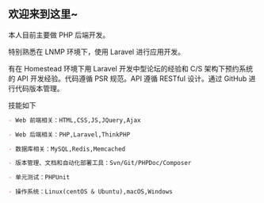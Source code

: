 ## 欢迎来到这里~

本人目前主要做 PHP 后端开发。

特别熟悉在 LNMP 环境下，使用 Laravel 进行应用开发。

有在 Homestead 环境下用 Laravel 开发中型论坛的经验和 C/S 架构下预约系统的 API 开发经验。代码遵循 PSR 规范。API 遵循 RESTful 设计。通过 GitHub 进行代码版本管理。

技能如下

```markdown
- Web 前端相关：HTML,CSS,JS,JQuery,Ajax

- Web 后端相关：PHP,Laravel,ThinkPHP

- 数据库相关：MySQL,Redis,Memcached

- 版本管理、文档和自动化部署工具：Svn/Git/PHPDoc/Composer

- 单元测试：PHPUnit

- 操作系统：Linux(centOS & Ubuntu),macOS,Windows
```

